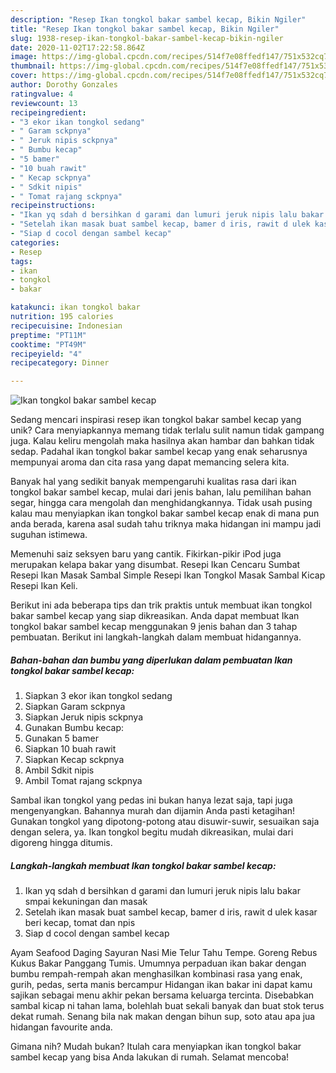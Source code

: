 ```yaml
---
description: "Resep Ikan tongkol bakar sambel kecap, Bikin Ngiler"
title: "Resep Ikan tongkol bakar sambel kecap, Bikin Ngiler"
slug: 1938-resep-ikan-tongkol-bakar-sambel-kecap-bikin-ngiler
date: 2020-11-02T17:22:58.864Z
image: https://img-global.cpcdn.com/recipes/514f7e08ffedf147/751x532cq70/ikan-tongkol-bakar-sambel-kecap-foto-resep-utama.jpg
thumbnail: https://img-global.cpcdn.com/recipes/514f7e08ffedf147/751x532cq70/ikan-tongkol-bakar-sambel-kecap-foto-resep-utama.jpg
cover: https://img-global.cpcdn.com/recipes/514f7e08ffedf147/751x532cq70/ikan-tongkol-bakar-sambel-kecap-foto-resep-utama.jpg
author: Dorothy Gonzales
ratingvalue: 4
reviewcount: 13
recipeingredient:
- "3 ekor ikan tongkol sedang"
- " Garam sckpnya"
- " Jeruk nipis sckpnya"
- " Bumbu kecap"
- "5 bamer"
- "10 buah rawit"
- " Kecap sckpnya"
- " Sdkit nipis"
- " Tomat rajang sckpnya"
recipeinstructions:
- "Ikan yq sdah d bersihkan d garami dan lumuri jeruk nipis lalu bakar smpai kekuningan dan masak"
- "Setelah ikan masak buat sambel kecap, bamer d iris, rawit d ulek kasar beri kecap, tomat dan npis"
- "Siap d cocol dengan sambel kecap"
categories:
- Resep
tags:
- ikan
- tongkol
- bakar

katakunci: ikan tongkol bakar 
nutrition: 195 calories
recipecuisine: Indonesian
preptime: "PT11M"
cooktime: "PT49M"
recipeyield: "4"
recipecategory: Dinner

---
```



![Ikan tongkol bakar sambel kecap](https://img-global.cpcdn.com/recipes/514f7e08ffedf147/751x532cq70/ikan-tongkol-bakar-sambel-kecap-foto-resep-utama.jpg)

Sedang mencari inspirasi resep ikan tongkol bakar sambel kecap yang unik? Cara menyiapkannya memang tidak terlalu sulit namun tidak gampang juga. Kalau keliru mengolah maka hasilnya akan hambar dan bahkan tidak sedap. Padahal ikan tongkol bakar sambel kecap yang enak seharusnya mempunyai aroma dan cita rasa yang dapat memancing selera kita.

Banyak hal yang sedikit banyak mempengaruhi kualitas rasa dari ikan tongkol bakar sambel kecap, mulai dari jenis bahan, lalu pemilihan bahan segar, hingga cara mengolah dan menghidangkannya. Tidak usah pusing kalau mau menyiapkan ikan tongkol bakar sambel kecap enak di mana pun anda berada, karena asal sudah tahu triknya maka hidangan ini mampu jadi suguhan istimewa.

Memenuhi saiz seksyen baru yang cantik. Fikirkan-pikir iPod juga merupakan kelapa bakar yang disumbat. Resepi Ikan Cencaru Sumbat Resepi Ikan Masak Sambal Simple Resepi Ikan Tongkol Masak Sambal Kicap Resepi Ikan Keli.


Berikut ini ada beberapa tips dan trik praktis untuk membuat ikan tongkol bakar sambel kecap yang siap dikreasikan. Anda dapat membuat Ikan tongkol bakar sambel kecap menggunakan 9 jenis bahan dan 3 tahap pembuatan. Berikut ini langkah-langkah dalam membuat hidangannya.

<!--inarticleads1-->

##### Bahan-bahan dan bumbu yang diperlukan dalam pembuatan Ikan tongkol bakar sambel kecap:

1. Siapkan 3 ekor ikan tongkol sedang
1. Siapkan  Garam sckpnya
1. Siapkan  Jeruk nipis sckpnya
1. Gunakan  Bumbu kecap:
1. Gunakan 5 bamer
1. Siapkan 10 buah rawit
1. Siapkan  Kecap sckpnya
1. Ambil  Sdkit nipis
1. Ambil  Tomat rajang sckpnya


Sambal ikan tongkol yang pedas ini bukan hanya lezat saja, tapi juga mengenyangkan. Bahannya murah dan dijamin Anda pasti ketagihan! Gunakan tongkol yang dipotong-potong atau disuwir-suwir, sesuaikan saja dengan selera, ya. Ikan tongkol begitu mudah dikreasikan, mulai dari digoreng hingga ditumis. 

<!--inarticleads2-->

##### Langkah-langkah membuat Ikan tongkol bakar sambel kecap:

1. Ikan yq sdah d bersihkan d garami dan lumuri jeruk nipis lalu bakar smpai kekuningan dan masak
1. Setelah ikan masak buat sambel kecap, bamer d iris, rawit d ulek kasar beri kecap, tomat dan npis
1. Siap d cocol dengan sambel kecap


Ayam Seafood Daging Sayuran Nasi Mie Telur Tahu Tempe. Goreng Rebus Kukus Bakar Panggang Tumis. Umumnya perpaduan ikan bakar dengan bumbu rempah-rempah akan menghasilkan kombinasi rasa yang enak, gurih, pedas, serta manis bercampur Hidangan ikan bakar ini dapat kamu sajikan sebagai menu akhir pekan bersama keluarga tercinta. Disebabkan sambal kicap ni tahan lama, bolehlah buat sekali banyak dan buat stok terus dekat rumah. Senang bila nak makan dengan bihun sup, soto atau apa jua hidangan favourite anda. 

Gimana nih? Mudah bukan? Itulah cara menyiapkan ikan tongkol bakar sambel kecap yang bisa Anda lakukan di rumah. Selamat mencoba!
